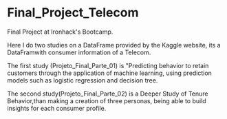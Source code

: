 # Final_Project_Telecom
Final Project at Ironhack's Bootcamp.

Here I do two studies on a DataFrame provided by the Kaggle website, its a DataFramwith consumer information of a Telecom.

The first study (Projeto_Final_Parte_01) is "Predicting behavior to retain customers through the application of machine learning, using prediction models such as logistic regression and decision tree.

The second study(Projeto_Final_Parte_02) is a Deeper Study of Tenure Behavior,than making a creation of three personas, being able to build insights for each consumer profile.
